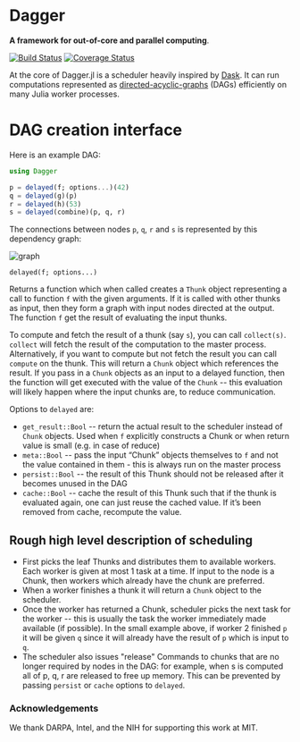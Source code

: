 # Dagger

**A framework for out-of-core and parallel computing**.

[![Build Status](https://travis-ci.org/JuliaParallel/Dagger.jl.svg?branch=master)](https://travis-ci.org/JuliaParallel/Dagger.jl) [![Coverage Status](https://coveralls.io/repos/github/JuliaParallel/Dagger.jl/badge.svg?branch=master)](https://coveralls.io/github/JuliaParallel/Dagger.jl?branch=master)

At the core of Dagger.jl is a scheduler heavily inspired by [Dask](http://dask.pydata.org/en/latest/). It can run computations represented as [directed-acyclic-graphs](https://en.wikipedia.org/wiki/Directed_acyclic_graph) (DAGs) efficiently on many Julia worker processes.

# DAG creation interface

Here is an example DAG:

```julia
using Dagger

p = delayed(f; options...)(42)
q = delayed(g)(p)
r = delayed(h)(53)
s = delayed(combine)(p, q, r)
```
The connections between nodes `p`, `q`, `r` and `s` is represented by this dependency graph:

![graph](https://user-images.githubusercontent.com/25916/26920104-7b9b5fa4-4c55-11e7-97fb-fe5b9e73cae6.png)

`delayed(f; options...)`

Returns a function which when called creates a `Thunk` object representing a call to function `f` with the given arguments. If it is called with other thunks as input, then they form a graph with input nodes directed at the output. The function `f` get the result of evaluating the input thunks.

To compute and fetch the result of a thunk (say `s`), you can call `collect(s)`. `collect` will fetch the result of the computation to the master process. Alternatively, if you want to compute but not fetch the result you can call `compute` on the thunk. This will return a `Chunk` object which references the result. If you pass in a `Chunk` objects as an input to a delayed function, then the function will get executed with the value of the `Chunk` -- this evaluation will likely happen where the input chunks are, to reduce communication.
 
Options to `delayed` are:
- `get_result::Bool` -- return the actual result to the scheduler instead of `Chunk` objects. Used when `f` explicitly constructs a Chunk or when return value is small (e.g. in case of reduce)
- `meta::Bool` -- pass the input “Chunk” objects themselves to `f` and not the value contained in them - this is always run on the master process
- `persist::Bool` -- the result of this Thunk should not be released after it becomes unused in the DAG
- `cache::Bool` -- cache the result of this Thunk such that if the thunk is evaluated again, one can just reuse the cached value. If it’s been removed from cache, recompute the value.

## Rough high level description of scheduling

- First picks the leaf Thunks and distributes them to available workers. Each worker is given at most 1 task at a time. If input to the node is a Chunk, then workers which already have the chunk are preferred.
- When a worker finishes a thunk it will return a `Chunk` object to the scheduler.
- Once the worker has returned a Chunk, scheduler picks the next task for the worker -- this is usually the task the worker immediately made available (if possible). In the small example above, if worker 2 finished `p` it will be given `q` since it will already have the result of `p` which is input to `q`.
- The scheduler also issues "release" Commands to chunks that are no longer required by nodes in the DAG: for example, when s is computed all of p, q, r are released to free up memory. This can be prevented by passing `persist` or `cache` options to `delayed`.

### Acknowledgements

We thank DARPA, Intel, and the NIH for supporting this work at MIT.
